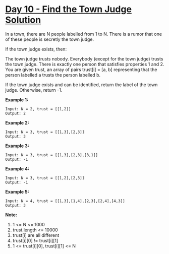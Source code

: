 # [Day 10 - Find the Town Judge Solution](https://leetcode.com/explore/featured/card/may-leetcoding-challenge/535/week-2-may-8th-may-14th/3325/)

In a town, there are N people labelled from 1 to N. There is a rumor that one of these people is secretly the town judge.

If the town judge exists, then:

The town judge trusts nobody.
Everybody (except for the town judge) trusts the town judge.
There is exactly one person that satisfies properties 1 and 2.
You are given trust, an array of pairs trust[i] = [a, b] representing that the person labelled a trusts the person labelled b.

If the town judge exists and can be identified, return the label of the town judge. Otherwise, return -1.

**Example 1:**

```
Input: N = 2, trust = [[1,2]]
Output: 2
```

**Example 2:**

```
Input: N = 3, trust = [[1,3],[2,3]]
Output: 3
```

**Example 3:**

```
Input: N = 3, trust = [[1,3],[2,3],[3,1]]
Output: -1
```

**Example 4:**

```
Input: N = 3, trust = [[1,2],[2,3]]
Output: -1
```

**Example 5:**

```
Input: N = 4, trust = [[1,3],[1,4],[2,3],[2,4],[4,3]]
Output: 3
```

**Note:**

1. 1 <= N <= 1000
2. trust.length <= 10000
3. trust[i] are all different
4. trust[i][0] != trust[i][1]
5. 1 <= trust[i][0], trust[i][1] <= N

